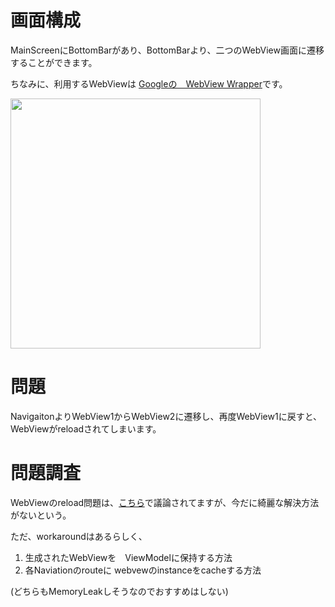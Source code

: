 # 画面構成
MainScreenにBottomBarがあり、BottomBarより、二つのWebView画面に遷移することができます。

ちなみに、利用するWebViewは [Googleの　WebView Wrapper](https://github.com/google/accompanist/tree/main/web)です。

<img src="https://user-images.githubusercontent.com/50619510/192420862-81d2e94e-10f3-4c71-8fb1-a3cca8af2f8c.png" width="400px">

# 問題
NavigaitonよりWebView1からWebView2に遷移し、再度WebView1に戻すと、WebViewがreloadされてしまいます。

# 問題調査
WebViewのreload問題は、[こちら](https://github.com/google/accompanist/issues/1178)で議論されてますが、今だに綺麗な解決方法がないという。

ただ、workaroundはあるらしく、
1. 生成されたWebViewを　ViewModelに保持する方法
2. 各Naviationのrouteに webvewのinstanceをcacheする方法

(どちらもMemoryLeakしそうなのでおすすめはしない)
